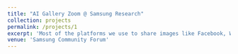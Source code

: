 ```yaml
---
title: "AI Gallery Zoom @ Samsung Research"
collection: projects
permalink: /projects/1
excerpt: 'Most of the platforms we use to share images like Facebook, Whatsapp and Instagram compress images while sharing to reduce data consumption. This leads to image quality degradation. To mitigate this we designed an AI Gallery zoom feature which uses an AI based upscaler to replace the current hardware scaler. When a user zooms into an image this feature improves overall image quality and sharpness without introducing any visible artifacts. The network has been designed such that it uses minimal power and compute requirements to achieve superior results. It is currently supported in almost 10 Samsung high-end smartphone devices. You can checkout more about this work <span style="color:blue"><em>[here](https://r2.community.samsung.com/t5/Tech-Talk/Ai-powered-Gallery-zoom/td-p/5902621)</em></span>.'
venue: 'Samsung Community Forum'
---
```

